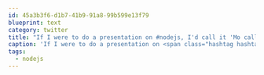 ```yaml
---
id: 45a3b3f6-d1b7-41b9-91a8-99b599e13f79
blueprint: text
category: twitter
title: "If I were to do a presentation on #nodejs, I'd call it 'Mo callbacks, 'mo problems"
caption: 'If I were to do a presentation on <span class="hashtag hashtag_local">#<a href="http://tweettemp.darylchymko.ca/?tag=nodejs">nodejs</a>, I''d call it ''Mo callbacks, ''mo problems'
tags:
  - nodejs
---
```

